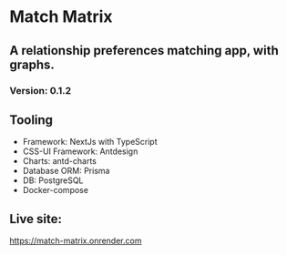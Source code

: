 # Match Matrix

## A relationship preferences matching app, with graphs. 

### Version: 0.1.2

## Tooling

- Framework: NextJs with TypeScript
- CSS-UI Framework: Antdesign
- Charts: antd-charts
- Database ORM: Prisma
- DB: PostgreSQL
- Docker-compose

## Live site:
https://match-matrix.onrender.com
